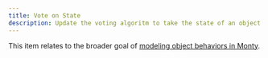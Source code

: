 ```yaml
---
title: Vote on State
description: Update the voting algoritm to take the state of an object into account.
---
```


This item relates to the broader goal of [modeling object behaviors in Monty](../../theory/recent-progress/object-behaviors.md#implementation-in-monty).